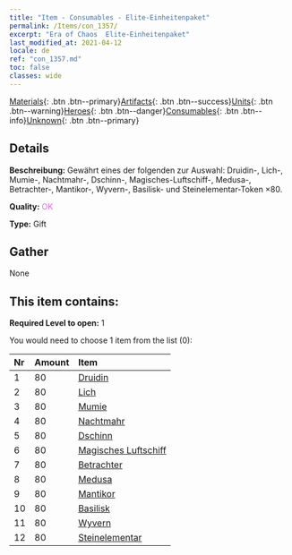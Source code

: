 ```yaml
---
title: "Item - Consumables - Elite-Einheitenpaket"
permalink: /Items/con_1357/
excerpt: "Era of Chaos  Elite-Einheitenpaket"
last_modified_at: 2021-04-12
locale: de
ref: "con_1357.md"
toc: false
classes: wide
---
```

 [Materials](/de/Items/){: .btn .btn--primary}[Artifacts](/de/Items/Artifacts/){: .btn .btn--success}[Units](/de/Items/Units/){: .btn .btn--warning}[Heroes](/de/Items/Heroes/){: .btn .btn--danger}[Consumables](/de/Items/Consumables/){: .btn .btn--info}[Unknown](/de/Items/Unknown/){: .btn .btn--primary}

## Details
 **Beschreibung:** Gewährt eines der folgenden zur Auswahl: Druidin-, Lich-, Mumie-, Nachtmahr-, Dschinn-, Magisches-Luftschiff-, Medusa-, Betrachter-, Mantikor-, Wyvern-, Basilisk- und Steinelementar-Token ×80.

 **Quality:** <span style="color: #DA70D6">OK</span>

 **Type:** Gift

## Gather

  None

## This item contains:

 **Required Level to open:** 1

 You would need to choose 1 item from the list (0):

  | Nr | Amount |     Item    |
  |:---|:-------|:------------|
  | 1 | 80 | [Druidin](/de/Items/unt_206/) | 
  | 2 | 80 | [Lich](/de/Items/unt_212/) | 
  | 3 | 80 | [Mumie](/de/Items/unt_215/) | 
  | 4 | 80 | [Nachtmahr](/de/Items/unt_233/) | 
  | 5 | 80 | [Dschinn](/de/Items/unt_239/) | 
  | 6 | 80 | [Magisches Luftschiff](/de/Items/unt_242/) | 
  | 7 | 80 | [Betrachter](/de/Items/unt_246/) | 
  | 8 | 80 | [Medusa](/de/Items/unt_247/) | 
  | 9 | 80 | [Mantikor](/de/Items/unt_249/) | 
  | 10 | 80 | [Basilisk](/de/Items/unt_256/) | 
  | 11 | 80 | [Wyvern](/de/Items/unt_258/) | 
  | 12 | 80 | [Steinelementar](/de/Items/unt_266/) | 
